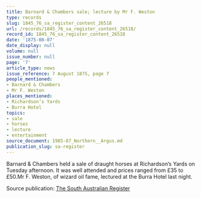 ```yaml
---
title: Barnard & Chambers sale; lecture by Mr F. Weston
type: records
slug: 1845_76_sa_register_content_26518
url: /records/1845_76_sa_register_content_26518/
record_id: 1845_76_sa_register_content_26518
date: '1875-08-07'
date_display: null
volume: null
issue_number: null
page: '7'
article_type: news
issue_reference: 7 August 1875, page 7
people_mentioned:
- Barnard & Chambers
- Mr F. Weston
places_mentioned:
- Richardson’s Yards
- Burra Hotel
topics:
- sale
- horses
- lecture
- entertainment
source_document: 1985-87_Northern__Argus.md
publication_slug: sa-register
---
```


Barnard & Chambers held a sale of draught horses at Richardson’s Yards on Tuesday afternoon.  It was well attended and prices ranged from £35 to £50.Mr F. Weston, of wizard oil fame, lectured at the Burra Hotel last night.

Source publication: [The South Australian Register](/publications/sa-register/)
